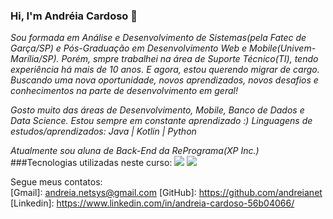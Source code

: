 ### Hi, I'm Andréia Cardoso 👋


<i>Sou formada em Análise e Desenvolvimento de Sistemas(pela Fatec de Garça/SP) e Pós-Graduação em Desenvolvimento Web e Mobile(Univem-Marília/SP). Porém, smpre trabalhei na área de Suporte Técnico(TI), tendo experiência há mais de 10 anos. E agora, estou querendo migrar de cargo. Buscando uma nova oportunidade, novos aprendizados, novos desafios e conhecimentos  na parte de desenvolvimento em geral!</i>

<i>Gosto muito das áreas de Desenvolvimento, Mobile, Banco de Dados e Data Science. Estou sempre em constante aprendizado :) 
Linguagens de estudos/aprendizados: Java | Kotlin | Python</i>

<i>Atualmente sou aluna de Back-End da RePrograma(XP Inc.)</i>
###Tecnologias utilizadas neste curso:
<img src="https://img.shields.io/badge/Back%20End-Node.js-green">
<img src="https://img.shields.io/badge/JS-JavaScript-black">


Segue meus contatos:<br>
[Gmail]: andreia.netsys@gmail.com
[GitHub]: https://github.com/andreianet <br>
[Linkedin]: https://www.linkedin.com/in/andreia-cardoso-56b04066/
